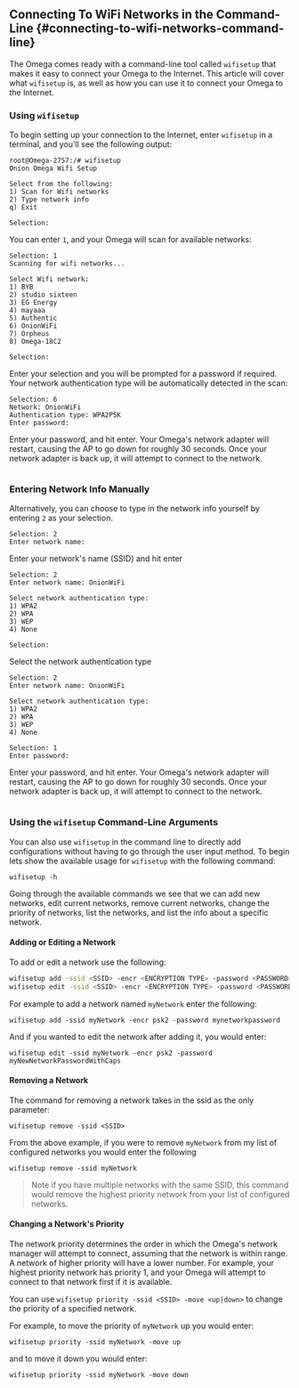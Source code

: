 

## Connecting To WiFi Networks in the Command-Line {#connecting-to-wifi-networks-command-line}

The Omega comes ready with a command-line tool called `wifisetup` that makes it easy to connect your Omega to the Internet. This article will cover what `wifisetup` is, as well as how you can use it to connect your Omega to the Internet.

### Using `wifisetup`

To begin setting up your connection to the Internet, enter `wifisetup` in a terminal, and you'll see the following output:

```
root@Omega-2757:/# wifisetup
Onion Omega Wifi Setup

Select from the following:
1) Scan for Wifi networks
2) Type network info
q) Exit

Selection:
```

You can enter `1`, and your Omega will scan for available networks:

```
Selection: 1
Scanning for wifi networks...

Select Wifi network:
1) BYB
2) studio sixteen
3) EG Energy
4) mayaaa
5) Authentic
6) OnionWiFi
7) Orpheus
8) Omega-18C2

Selection:
```


Enter your selection and you will be prompted for a password if required. Your network authentication type will be automatically detected in the scan:


```
Selection: 6
Network: OnionWiFi
Authentication type: WPA2PSK
Enter password:
```

Enter your password, and hit enter. Your Omega's network adapter will restart, causing the AP to go down for roughly 30 seconds. Once your network adapter is back up, it will attempt to connect to the network.


<!-- network manager description -->
```{r child = './Connecting-to-WiFi-Networks-Component-0-network-manager.md'}
```


### Entering Network Info Manually

Alternatively, you can choose to type in the network info yourself by entering `2` as your selection.

```
Selection: 2
Enter network name:
```
Enter your network's name (SSID) and hit enter


```
Selection: 2
Enter network name: OnionWiFi

Select network authentication type:
1) WPA2
2) WPA
3) WEP
4) None

Selection:
```

Select the network authentication type

```
Selection: 2
Enter network name: OnionWiFi

Select network authentication type:
1) WPA2
2) WPA
3) WEP
4) None

Selection: 1
Enter password:
```

Enter your password, and hit enter. Your Omega's network adapter will restart, causing the AP to go down for roughly 30 seconds. Once your network adapter is back up, it will attempt to connect to the network.

<!-- network manager description -->
```{r child = './Connecting-to-WiFi-Networks-Component-0-network-manager.md'}
```



### Using the `wifisetup` Command-Line Arguments


You can also use `wifisetup` in the command line to directly add configurations without having to go through the user input method. To begin lets show the available usage for `wifisetup` with the following command:

```
wifisetup -h
```


Going through the available commands we see that we can add new networks, edit current networks, remove current networks, change the priority of networks, list the networks, and list the info about a specific network.


#### Adding or Editing a Network

To add or edit a network use the following:

```bash
wifisetup add -ssid <SSID> -encr <ENCRYPTION TYPE> -password <PASSWORD>
wifisetup edit -ssid <SSID> -encr <ENCRYPTION TYPE> -password <PASSWORD>
```

For example to add a network named `myNetwork` enter the following:

```
wifisetup add -ssid myNetwork -encr psk2 -password mynetworkpassword
```

And if you wanted to edit the network after adding it, you would enter:

```
wifisetup edit -ssid myNetwork -encr psk2 -password myNewNetworkPasswordWithCaps
```

#### Removing a Network

The command for removing a network takes in the ssid as the only parameter:

```
wifisetup remove -ssid <SSID>
```

From the above example, if you were to remove `myNetwork` from my list of configured networks you would enter the following

```
wifisetup remove -ssid myNetwork
```

>Note if you have multiple networks with the same SSID, this command would remove the highest priority network from your list of configured networks.


#### Changing a Network's Priority

The network priority determines the order in which the Omega's network manager will attempt to connect, assuming that the network is within range. A network of higher priority will have a lower number. For example, your highest priority network has priority 1, and your Omega will attempt to connect to that network first if it is available.

You can use `wifisetup priority -ssid <SSID> -move <up|down>` to change the priority of a specified network.

For example, to move the priority of `myNetwork` up you would enter:

```
wifisetup priority -ssid myNetwork -move up
```

and to move it down you would enter:

```
wifisetup priority -ssid myNetwork -move down
```
